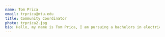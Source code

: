 ```yaml
---
name: Tom Prica
email: trprica@mtu.edu
title: Community Coordinator
photo: trprica2.jpg
bio: Hello, my name is Tom Prica, I am pursuing a bachelors in electrical engineering technology and a minor in industrial controls and data acquisition. At school I work as a lab assistant for the EET department where I get to help facilitate hands on learning with electronics and industry software. Outside of school I enjoy volleyball, swimming, and disassembling stuff without knowing how to put it back together.
---
```

